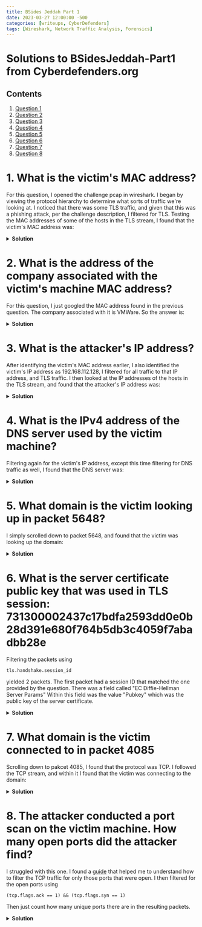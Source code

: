 ```yaml
---
title: BSides Jeddah Part 1
date: 2023-03-27 12:00:00 -500
categories: [writeups, CyberDefenders]
tags: [Wireshark, Network Traffic Analysis, Forensics]
---
```

# Solutions to BSidesJeddah-Part1 from Cyberdefenders.org
## Contents
1. [Question 1](#question-1)
2. [Question 2](#question-2)
3. [Question 3](#question-3)
4. [Question 4](#question-4)
5. [Question 5](#question-5)
6. [Question 6](#question-6)
7. [Question 7](#question-7)
8. [Question 8](#question-8)



# <b> 1. What is the victim's MAC address? </b> <a name = "question-1"> </a>
For this question, I opened the challenge pcap in wireshark. I began by viewing the protocol hierarchy to determine what sorts of traffic we're looking at. I noticed that there was some TLS traffic, and given that this was a phishing attack, per the challenge description, I filtered for TLS. Testing the MAC addresses of some of the hosts in the TLS stream, I found that the victim's MAC address was:
<details>
    <summary> <b>Solution </b> </summary>
    00:0c:29:b7:ca:91
</details>

# <b> 2. What is the address of the company associated with the victim's machine MAC address? </b> <a name = "question-2"> </a>

For this question, I just googled the MAC address found in the previous question. The company associated with it is VMWare. So the answer is:
<details>
    <summary> <b>Solution </b> </summary>
    3401 Hillview Avenue Palo Alto CA 94304 US
</details>

# <b> 3. What is the attacker's IP address? </b> <a name = "question-3"> </a>
After identifying the victim's MAC address earlier, I also identified the victim's IP address as 192.168.112.128, I filtered for all traffic to that IP address, and TLS traffic. I then looked at the IP addresses of the hosts in the TLS stream, and found that the attacker's IP address was:
<details>
    <summary> <b>Solution </b> </summary>
    192.168.112.128
</details>

# <b> 4. What is the IPv4 address of the DNS server used by the victim machine? </b> <a name = "question-4"> </a>
Filtering again for the victim's IP address, except this time filtering for DNS traffic as well, I found that the DNS server was:
<details>
    <summary> <b>Solution </b> </summary>
    192.168.112.2
</details>

# <b> 5. What domain is the victim looking up in packet 5648? </b> <a name = "question-5"> </a>
I simply scrolled down to packet 5648, and found that the victim was looking up the domain:
<details>
    <summary> <b>Solution </b> </summary>
    omextemplates.content.office.net
</details>

# <b> 6. What is the server certificate public key that was used in TLS session: 731300002437c17bdfa2593dd0e0b28d391e680f764b5db3c4059f7abadbb28e </b> <a name = "question-6"> </a>
Filtering the packets using 
    
    tls.handshake.session_id
yielded 2 packets. The first packet had a session ID that matched the one provided by the question. There was a field called "EC Diffie-Hellman Server Params" Within this field was the value "Pubkey" which was the public key of the server certificate.
<details>
    <summary> <b>Solution </b> </summary>
    64089e29f386356f1ffbd64d7056ca0f1d489a09cd7ebda630f2b7394e319406
</details>

# <b> 7. What domain is the victim connected to in packet 4085 </b> <a name = "question-7"> </a>
Scrolling down to pakcet 4085, I found that the protocol was TCP. I followed the TCP stream, and within it I found that the victim was connecting to the domain:
<details>
    <summary> <b>Solution </b> </summary>
    v10.vortex-win.data.microsoft.com
</details>

# <b> 8. The attacker conducted a port scan on the victim machine. How many open ports did the attacker find? </b> <a name = "question-8"> </a>

I struggled with this one. I found a [guide](https://weberblog.net/nmap-packet-capture/) that helped me to understand how to filter the TCP traffic for only those ports that were open. I then filtered for the open ports using

    (tcp.flags.ack == 1) && (tcp.flags.syn == 1)
Then just count how many unique ports there are in the resulting packets.
<details>
    <summary> <b>Solution </b> </summary>
    7
</details>



